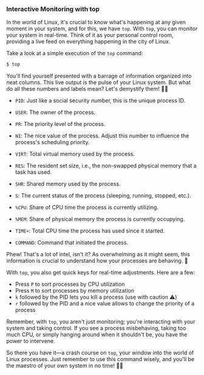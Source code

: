 ### Interactive Monitoring with top

In the world of Linux, it's crucial to know what's happening at any given moment in your system, and for this, we have `top`. With `top`, you can monitor your system in real-time. Think of it as your personal control room, providing a live feed on everything happening in the city of Linux. 

Take a look at a simple execution of the `top` command:

```bash
$ top
```

You'll find yourself presented with a barrage of information organized into neat columns. This live output is the pulse of your Linux system. But what do all these numbers and labels mean? Let's demystify them! 🕵️‍♂️

- `PID`: Just like a social security number, this is the unique process ID.

- `USER`: The owner of the process.

- `PR`: The priority level of the process.

- `NI`: The nice value of the process. Adjust this number to influence the process's scheduling priority.

- `VIRT`: Total virtual memory used by the process.

- `RES`: The resident set size, i.e., the non-swapped physical memory that a task has used.

- `SHR`: Shared memory used by the process.

- `S`: The current status of the process (sleeping, running, stopped, etc.).

- `%CPU`: Share of CPU time the process is currently utilizing.

- `%MEM`: Share of physical memory the process is currently occupying.

- `TIME+`: Total CPU time the process has used since it started.

- `COMMAND`: Command that initiated the process.

Phew! That's a lot of intel, isn't it? As overwhelming as it might seem, this information is crucial to understand how your processes are behaving. 🧠

With `top`, you also get quick keys for real-time adjustments. Here are a few:
- Press `P` to sort processes by CPU utilization
- Press `M` to sort processes by memory utilization
- `k` followed by the PID lets you kill a process (use with caution ⚠️)
- `r` followed by the PID and a nice value allows to change the priority of a process

Remember, with `top`, you aren't just monitoring; you're interacting with your system and taking control. If you see a process misbehaving, taking too much CPU, or simply hanging around when it shouldn't be, you have the power to intervene.

So there you have it—a crash course on `top`, your window into the world of Linux processes. Just remember to use this command wisely, and you'll be the maestro of your own system in no time! 🚀🐧